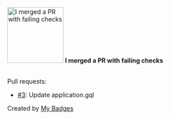 <img src="https://my-badges.github.io/my-badges/this-is-fine.png" alt="I merged a PR with failing checks" title="I merged a PR with failing checks" width="128">
<strong>I merged a PR with failing checks</strong>
<br><br>

Pull requests:

- <a href="https://github.com/Abirdcfly/arcadia/pull/3">#3</a>: Update application.gql


Created by <a href="https://github.com/my-badges/my-badges">My Badges</a>